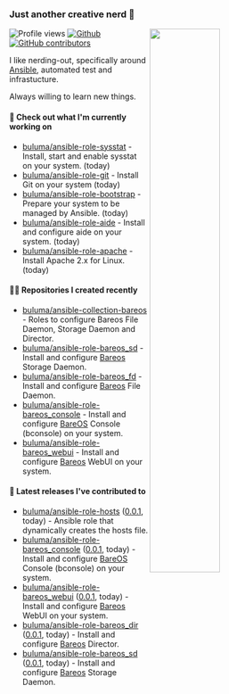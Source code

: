 ### Just another creative nerd 👋


![Profile views](https://gpvc.arturio.dev/buluma) <a href="https://gitstats.me/buluma">
  <img align="right" src="https://github-readme-stats.vercel.app/api?username=buluma&theme=gotham&show_icons=true" width="50%"/>
</a>
[![Github](https://img.shields.io/badge/-buluma-black?style=flat&labelColor=black&logo=github&logoColor=white&include_all_commits=true&count_private=true)](https://gitstats.me/buluma)
[![GitHub contributors](https://img.shields.io/github/contributors/buluma/badges.svg)](https://GitHub.com/buluma/badges/graphs/contributors/)

I like nerding-out, specifically around [Ansible](https://github.com/ansible/ansible), automated test and infrastucture.

Always willing to learn new things.

#### 👷 Check out what I'm currently working on

- [buluma/ansible-role-sysstat](https://github.com/buluma/ansible-role-sysstat) - Install, start and enable sysstat on your system. (today)
- [buluma/ansible-role-git](https://github.com/buluma/ansible-role-git) - Install Git on your system (today)
- [buluma/ansible-role-bootstrap](https://github.com/buluma/ansible-role-bootstrap) - Prepare your system to be managed by Ansible. (today)
- [buluma/ansible-role-aide](https://github.com/buluma/ansible-role-aide) - Install and configure aide on your system. (today)
- [buluma/ansible-role-apache](https://github.com/buluma/ansible-role-apache) - Install Apache 2.x for Linux. (today)

#### 👨‍💻 Repositories I created recently

- [buluma/ansible-collection-bareos](https://github.com/buluma/ansible-collection-bareos) - Roles to configure Bareos File Daemon, Storage Daemon and Director.
- [buluma/ansible-role-bareos_sd](https://github.com/buluma/ansible-role-bareos_sd) - Install and configure [Bareos](https://www.bareos.com/) Storage Daemon.
- [buluma/ansible-role-bareos_fd](https://github.com/buluma/ansible-role-bareos_fd) - Install and configure [Bareos](https://www.bareos.com/) File Daemon.
- [buluma/ansible-role-bareos_console](https://github.com/buluma/ansible-role-bareos_console) - Install and configure [BareOS](https://www.bareos.com/) Console (bconsole) on your system.
- [buluma/ansible-role-bareos_webui](https://github.com/buluma/ansible-role-bareos_webui) - Install and configure [Bareos](https://www.bareos.com/) WebUI on your system.

#### 🚀 Latest releases I've contributed to

- [buluma/ansible-role-hosts](https://github.com/buluma/ansible-role-hosts) ([0.0.1](https://github.com/buluma/ansible-role-hosts/releases/tag/0.0.1), today) - Ansible role that dynamically creates the hosts file.
- [buluma/ansible-role-bareos_console](https://github.com/buluma/ansible-role-bareos_console) ([0.0.1](https://github.com/buluma/ansible-role-bareos_console/releases/tag/0.0.1), today) - Install and configure [BareOS](https://www.bareos.com/) Console (bconsole) on your system.
- [buluma/ansible-role-bareos_webui](https://github.com/buluma/ansible-role-bareos_webui) ([0.0.1](https://github.com/buluma/ansible-role-bareos_webui/releases/tag/0.0.1), today) - Install and configure [Bareos](https://www.bareos.com/) WebUI on your system.
- [buluma/ansible-role-bareos_dir](https://github.com/buluma/ansible-role-bareos_dir) ([0.0.1](https://github.com/buluma/ansible-role-bareos_dir/releases/tag/0.0.1), today) - Install and configure [Bareos](https://www.bareos.com/) Director.
- [buluma/ansible-role-bareos_sd](https://github.com/buluma/ansible-role-bareos_sd) ([0.0.1](https://github.com/buluma/ansible-role-bareos_sd/releases/tag/0.0.1), today) - Install and configure [Bareos](https://www.bareos.com/) Storage Daemon.


